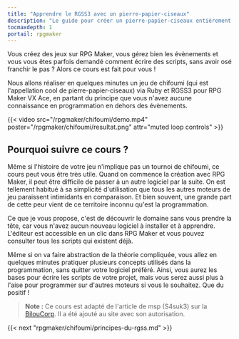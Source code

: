 ```yaml
---
title: "Apprendre le RGSS3 avec un pierre-papier-ciseaux"
description: "Le guide pour créer un pierre-papier-ciseaux entièrement en scripts sur RPG Maker VX Ace. Apprenez à scripter en Ruby et RGSS pour créer vos propres systèmes sur RPG Maker !"
tocmaxdepth: 1
portail: rpgmaker
---
```


Vous créez des jeux sur RPG Maker, vous gérez bien les évènements et vous vous êtes parfois demandé comment écrire des scripts, sans avoir osé franchir le pas ? Alors ce cours est fait pour vous !

Nous allons réaliser en quelques minutes un jeu de chifoumi (qui est l'appellation cool de pierre-papier-ciseaux) via Ruby et RGSS3 pour RPG Maker VX Ace, en partant du principe que vous n'avez aucune connaissance en programmation en dehors des évènements.

{{< video src="/rpgmaker/chifoumi/demo.mp4" poster="/rpgmaker/chifoumi/resultat.png" attr="muted loop controls" >}}

## Pourquoi suivre ce cours ?

Même si l'histoire de votre jeu n'implique pas un tournoi de chifoumi, ce cours peut vous être très utile. Quand on commence la création avec RPG Maker, il peut être difficile de passer à un autre logiciel par la suite. On est tellement habitué à sa simplicité d'utilisation que tous les autres moteurs de jeu paraissent intimidants en comparaison. Et bien souvent, une grande part de cette peur vient de ce territoire inconnu qu'est la programmation.

Ce que je vous propose, c'est de découvrir le domaine sans vous prendre la tête, car vous n'avez aucun nouveau logiciel à installer et à apprendre. L'éditeur est accessible en un clic dans RPG Maker et vous pouvez consulter tous les scripts qui existent déjà.

Même si on va faire abstraction de la théorie compliquée, vous allez en quelques minutes pratiquer plusieurs concepts utilisés dans la programmation, sans quitter votre logiciel préféré. Ainsi, vous aurez les bases pour écrire les scripts de votre projet, mais vous serez aussi plus à l'aise pour programmer sur d'autres moteurs si vous le souhaitez. Que du positif !

> **Note :** Ce cours est adapté de l'article de msp (S4suk3) sur la [BilouCorp](http://www.biloucorp.com/creation-dun-shifumi-avec-le-rgss3-16). Il a été ajouté au site avec son autorisation.

{{< next "rpgmaker/chifoumi/principes-du-rgss.md" >}}